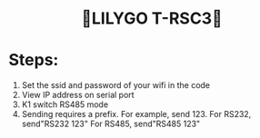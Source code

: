 <h1 align = "center">🌟LILYGO T-RSC3🌟</h1>

# Steps:
1. Set the ssid and password of your wifi in the code
2. View IP address on serial port
3. K1 switch RS485 mode
4. Sending requires a prefix. For example, send 123.
   For RS232, send"RS232 123"
   For RS485, send"RS485 123"
